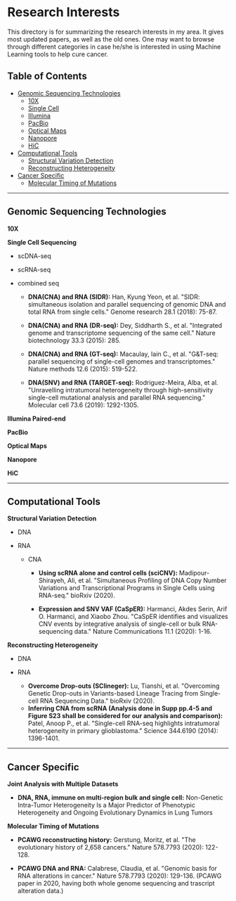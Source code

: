 # Research Interests

This directory is for summarizing the research interests in my area. It gives most updated papers, as well as the old ones. One may want to browse through different categories in case he/she is interested in using Machine Learning tools to help cure cancer.

## Table of Contents
- [Genomic Sequencing Technologies](#genomic_sequencing_technologies)
    * [10X](#10x)
    * [Single Cell](#single_cell)
    * [Illumina](#illumina)
    * [PacBio](#pacbio)
    * [Optical Maps](#optical_maps)
    * [Nanopore](#nanopore)
    * [HiC](#hic)
- [Computational Tools](#computational_tools)
    * [Structural Variation Detection](#structural_variation_detection)
    * [Reconstructing Heterogeneity](#reconstructing_ITH)
- [Cancer Specific](#cancer_specific)
    * [Molecular Timing of Mutations](#molecular_timing_of_mutations)

---

## <a name="genomic_sequencing_technologies"></a>Genomic Sequencing Technologies ##

**<a name="10x"></a>10X**

**<a name="single_cell"></a>Single Cell Sequencing**

- scDNA-seq

- scRNA-seq

- combined seq
 
   - **DNA(CNA) and RNA (SIDR):**   Han, Kyung Yeon, et al. "SIDR: simultaneous isolation and parallel sequencing of genomic DNA and total RNA from single cells." Genome research 28.1 (2018): 75-87.
   
   - **DNA(CNA) and RNA (DR-seq):**   Dey, Siddharth S., et al. "Integrated genome and transcriptome sequencing of the same cell." Nature biotechnology 33.3 (2015): 285.
   
   - **DNA(CNA) and RNA (GT-seq):**   Macaulay, Iain C., et al. "G&T-seq: parallel sequencing of single-cell genomes and transcriptomes." Nature methods 12.6 (2015): 519-522.
   
   - **DNA(SNV) and RNA (TARGET-seq):**   Rodriguez-Meira, Alba, et al. "Unravelling intratumoral heterogeneity through high-sensitivity single-cell mutational analysis and parallel RNA sequencing." Molecular cell 73.6 (2019): 1292-1305.

**<a name="illumina"></a>Illumina Paired-end**

**<a name="pacbio"></a>PacBio**

**<a name="optical_maps"></a>Optical Maps**

**<a name="nanopore"></a>Nanopore**

**<a name="hic"></a>HiC**

---

## <a name="computational_tools"></a>Computational Tools

**<a name="structural_variation_detection"></a>Structural Variation Detection**

- DNA

- RNA

   - CNA
   
      - **Using scRNA alone and control cells (sciCNV):**   Madipour-Shirayeh, Ali, et al. "Simultaneous Profiling of DNA Copy Number Variations and Transcriptional Programs in Single Cells using RNA-seq." bioRxiv (2020).
      
      - **Expression and SNV VAF (CaSpER):**    Harmanci, Akdes Serin, Arif O. Harmanci, and Xiaobo Zhou. "CaSpER identifies and visualizes CNV events by integrative analysis of single-cell or bulk RNA-sequencing data." Nature Communications 11.1 (2020): 1-16.


**<a name="reconstructing_ITH"></a>Reconstructing Heterogeneity**

- DNA

- RNA

   - **Overcome Drop-outs (SClineger):**   Lu, Tianshi, et al. "Overcoming Genetic Drop-outs in Variants-based Lineage Tracing from Single-cell RNA Sequencing Data." bioRxiv (2020).
   - **Inferring CNA from scRNA (Analysis done in Supp pp.4-5 and Figure S23 shall be considered for our analysis and comparison):**   Patel, Anoop P., et al. "Single-cell RNA-seq highlights intratumoral heterogeneity in primary glioblastoma." Science 344.6190 (2014): 1396-1401.

---

## <a name="cancer_specific"></a>Cancer Specific ##

**<a name="multiple_datasets"></a>Joint Analysis with Multiple Datasets**

   - **DNA, RNA, immune on multi-region bulk and single cell:**   Non-Genetic Intra-Tumor Heterogeneity Is a Major Predictor of Phenotypic Heterogeneity and Ongoing Evolutionary Dynamics in Lung Tumors

**<a name="molecular_timing_of_mutations"></a>Molecular Timing of Mutations**

   - **PCAWG reconstructing history:**   Gerstung, Moritz, et al. "The evolutionary history of 2,658 cancers." Nature 578.7793 (2020): 122-128. 
   
   - **PCAWG DNA and RNA:**    Calabrese, Claudia, et al. "Genomic basis for RNA alterations in cancer." Nature 578.7793 (2020): 129-136. (PCAWG paper in 2020, having both whole genome sequencing and trascript alteration data.)
